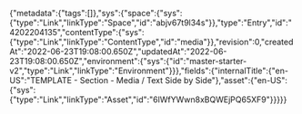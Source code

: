 {"metadata":{"tags":[]},"sys":{"space":{"sys":{"type":"Link","linkType":"Space","id":"abjv67t9l34s"}},"type":"Entry","id":"4202204135","contentType":{"sys":{"type":"Link","linkType":"ContentType","id":"media"}},"revision":0,"createdAt":"2022-06-23T19:08:00.650Z","updatedAt":"2022-06-23T19:08:00.650Z","environment":{"sys":{"id":"master-starter-v2","type":"Link","linkType":"Environment"}}},"fields":{"internalTitle":{"en-US":"TEMPLATE - Section - Media / Text Side by Side"},"asset":{"en-US":{"sys":{"type":"Link","linkType":"Asset","id":"6lWfYWwn8xBQWEjPQ65XF9"}}}}}